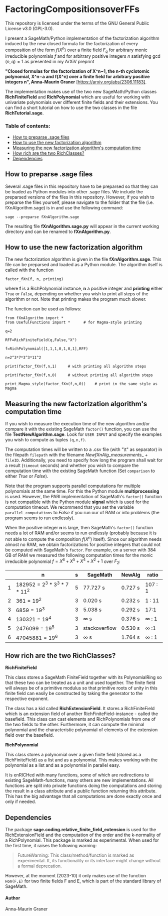# FactoringCompositionsoverFFs

This repository is licensed under the terms of the GNU General Public License v3.0 (GPL-3.0).

I present a SageMath/Python implementation of the factorization algorithm induced by the new closed formula for 
the factorization of every composition of the form $f(X^n)$ over a finite field $F_q$ for arbitrary monic irreducible polynomials $f$ and for arbitrary positive integers $n$ satisfying $\gcd(n,q)=1$ as presented in my ArXiV preprint 

__"Closed formulas for the factorization of X^n−1, the n-th cyclotomic polynomial, X^n−a and f(X^n) over a finite field for arbitrary positive integers n", Anna-Maurin Graner__ [https://arxiv.org/abs/2306.11183]. 

The implementation makes use of the two new SageMath/Python classes  __RichFiniteField__ and __RichPolynomial__  which are useful for working with univariate polynomials over different finite fields and their extensions. You can find a short tutorial on how to use the two classes in the file __RichTutorial.sage__. 

### Table of contents:
- [How to preparse .sage files](https://github.com/amg-code/FactoringCompositionsoverFFs#how-to-preparse-sage-files)
- [How to use the new factorization algorithm](https://github.com/amg-code/FactoringCompositionsoverFFs#how-to-use-the-new-factorization-algorithm)
- [Measuring the new factorization algorithm's computation time](https://github.com/amg-code/FactoringCompositionsoverFFs#measuring-the-new-factorization-algorithms-computation-time)
- [How rich are the two RichClasses?](https://github.com/amg-code/FactoringCompositionsoverFFs#how-rich-are-the-two-richclasses)
- [Dependencies](https://github.com/amg-code/FactoringCompositionsoverFFs/tree/master#dependencies)

## How to preparse .sage files

Several .sage files in this repository have to be preparsed so that they can be loaded as Python modules into other .sage files. We include the preparsed versions of the files in this repository. However, if you wish to preparse the files yourself, please navigate to the folder that the file (i.e. fXnAlgorithm.sage) is in and use the following command:

`sage --preparse fXnAlgorithm.sage`

The resulting file __fXnAlgorithm.sage.py__ will appear in the current working directory and can be renamed to __fXnAlgorithm.py__. 



## How to use the new factorization algorithm

The new factorization algorithm is given in the file __fXnAlgorithm.sage__. This file can be preparsed and loaded as a Python module. The algorithm itself is called with the function

`factor_fXn(f, n, printing)`

where __f__ is a RichPolynomial instance, __n__ a positive integer and __printing__ either `True` or `False`, depending on whether you wish to print all steps of the algorithm or not. Note that printing makes the program much slower. 

The function can be used as follows:

    from fXnAlgorithm import * 
    from UsefulFunctions import *      # for Magma-style printing
    
    q=2
    
    RFF=RichFiniteField(q,False,"X")
    
    f=RichPolynomial([1,1,1,0,1,0,1],RFF)
    
    n=2^3*7*3^3*11^2
    
    print(factor_fXn(f,n,1)     # with printing all algorithm steps
    
    print(factor_fXn(f,n,0)     # without printing all algorithm steps 

    print_Magma_style(factor_fXn(f,n,0))    # print in the same style as Magma

## Measuring the new factorization algorithm's computation time

If you wish to measure the execution time of the new algorithm and/or compare it with the existing SageMath `factor()` function, you can use the file __TestNewAlgorithm.sage__.  Look for `USER INPUT` and specify the examples you wish to compute as tuples `(q,n,f)`. 

The computation times will be written to a .csv file (with "\t" as separator) in the filepath `filepath` with the filename _NewfXnAlg_measurements__ + `fileID`. Additionally, you need to specify how long the program shall wait for a result (`timeout` seconds) and whether you wish to compare the computation time with the existing SageMath function (Set `comparison` to either _True_ or _False_). 

Note that the program supports parallel computations for multiple polynomials at the same time. For this the Python module __multiprocessing__ is used. However, the PARI implementation of SageMath's `factor()` function is not compatible with the Python module __signal__ which is used for the computation timeout. We recommend that you set the variable `parallel_computations` to _False_ if you run our of RAM or into problems (the program seems to run endlessly). 

When the positive integer __n__ is large, then SageMath's `factor()` function needs a lot of RAM and/or seems to run endlessly (probably because it is not able to compute the composition $f(X^n)$ itself). Since our algorithm needs almost no RAM, we obtain factorizations for positive integers that could not be computed with SageMath's `factor`. For example, on a server with 384 GB of RAM we measured the following computation times for the monic irreducible polynomial $f=X^6+X^5+X^4+X^2+1$ over $F_2$:

| | n | s | SageMath | NewAlg | ratio| 
|--- | --- | --- | --- | --- | --- |
| 1 | $182 952 = 2^3 * 3^3 * 7 * 11^2$ | 5 | 77.727 s| 0.727 s | 107 : 1|
| 2 | $361 = 19^2$ | 3 | 0.020 s | 0.232 s | 1 : 11 | 
| 3 | $6 859 = 19^3$ | 3 | 5.038 s | 0.292 s | 17:1 | 
| 4 | $130 321 = 19^4$ | 3 | $\infty$ s | 0.376 s | $\infty$ : 1|  
| 5 | $2 476 099 = 19^5$ | 3 | stackoverflow | 0.530 s | $\infty$ :1 |
| 6 | $47 045 881 = 19^6$ | 3 | $\infty$ s | 1.764 s | $\infty$ : 1| 


## How rich are the two RichClasses?
__RichFiniteField__ 

This class stores a SageMath FiniteField together with its PolynomialRing so that these two can be treated as a unit and used together. The finite field will always be of a primitive modulus so that primitive roots of unity in this finite field can easily be constructed by taking the generator to the respective exponent. 

The class has a kid called __RichExtensionField__. It stores a RichFiniteField which is an extension field of another RichFiniteField-instance - called the basefield. This class can cast elements and RichPolynomials from one of the two fields to the other. Furthermore, it can compute the minimal polynomial and the characteristic polynomial of elements of the extension field over the basefield. 

__RichPolynomial__ 

This class stores a polynomial over a given finite field (stored as a RichFiniteField) as a list and as a polynomial. This makes working with the polynomial as a list and as a polynomial in parallel easy.

It is enRICHed with many functions, some of which are redirections to existing SageMath-functions, many others are new implementations. 
All functions are split into private functions doing the computations and storing the result in a class attribute and a public function returning this attribute. This has the big advantage that all computations are done exactly once and only if needed. 

## Dependencies

The package __sage.coding.relative_finite_field_extension__ is used for the RichExtensionField and the computation of the order and the k-normality of a RichPolynomial. This package is marked as experimental. When used for the first time, it raises the following warning:
> FutureWarning: This class/method/function is marked as experimental. It, its functionality or its interface might change without a formal deprecation.
 
However, at the moment (2023-10) it only makes use of the function `Hom(F,E)` for two finite fields F and E, which is part of the standard library of SageMath.


#### Author
Anna-Maurin Graner

